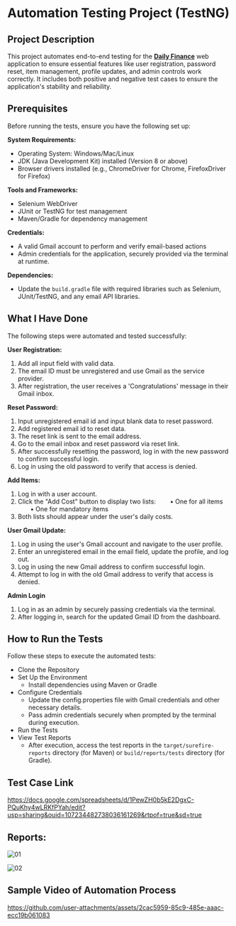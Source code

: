 # Automation Testing Project (TestNG)
## Project Description
This project automates end-to-end testing for the [**Daily Finance**](https://dailyfinance.roadtocareer.net) web application to ensure essential features like user registration, password reset, item management, profile updates, and admin controls work correctly. It includes both positive and negative test cases to ensure the application's stability and reliability.

## Prerequisites
Before running the tests, ensure you have the following set up:

**System Requirements:**
- Operating System: Windows/Mac/Linux
- JDK (Java Development Kit) installed (Version 8 or above)
- Browser drivers installed (e.g., ChromeDriver for Chrome, FirefoxDriver for Firefox)

**Tools and Frameworks:**
- Selenium WebDriver
- JUnit or TestNG for test management
- Maven/Gradle for dependency management

**Credentials:**
- A valid Gmail account to perform and verify email-based actions
- Admin credentials for the application, securely provided via the terminal at runtime.

**Dependencies:**
- Update the ```build.gradle``` file with required libraries such as Selenium, JUnit/TestNG, and any email API libraries.

## What I Have Done
The following steps were automated and tested successfully:

**User Registration:**
1. Add all input field with valid data.
2. The email ID must be unregistered and use Gmail as the service provider.
3. After registration, the user receives a 'Congratulations' message in their Gmail inbox.

**Reset Password:**
1. Input unregistered email id and input blank data to reset password.
2. Add registered email id to reset data.
3. The reset link is sent to the email address.
4. Go to the email inbox and reset password via reset link.
5. After successfully resetting the password, log in with the new password to confirm successful login.
6. Log in using the old password to verify that access is denied.


**Add Items:**
1. Log in with a user account.
2. Click the "Add Cost" button to display two lists:
  • One for all items
  • One for mandatory items
3. Both lists should appear under the user's daily costs.

**User Gmail Update:**
1. Log in using the user's Gmail account and navigate to the user profile.
2. Enter an unregistered email in the email field, update the profile, and log out.
3. Log in using the new Gmail address to confirm successful login.
4. Attempt to log in with the old Gmail address to verify that access is denied.

**Admin Login**
1. Log in as an admin by securely passing credentials via the terminal.
2. After logging in, search for the updated Gmail ID from the dashboard.

## How to Run the Tests
Follow these steps to execute the automated tests:

- Clone the Repository
- Set Up the Environment
    - Install dependencies using Maven or Gradle
- Configure Credentials
    - Update the config.properties file with Gmail credentials and other necessary details.
    - Pass admin credentials securely when prompted by the terminal during execution.
- Run the Tests
- View Test Reports
    - After execution, access the test reports in the ```target/surefire-reports``` directory (for Maven) or ```build/reports/tests``` directory (for Gradle).

## Test Case Link
https://docs.google.com/spreadsheets/d/1PewZH0b5kE2DgxC-PQuKhy4wLRKfPYah/edit?usp=sharing&ouid=107234482738036161269&rtpof=true&sd=true

## Reports:

![01](https://github.com/user-attachments/assets/d516aa67-bf99-4804-8601-eb13777bc8a0)


![02](https://github.com/user-attachments/assets/57aa5c14-6877-4a0d-b11a-d37737806e71)


## Sample Video of Automation Process

https://github.com/user-attachments/assets/2cac5959-85c9-485e-aaac-ecc19b061083



